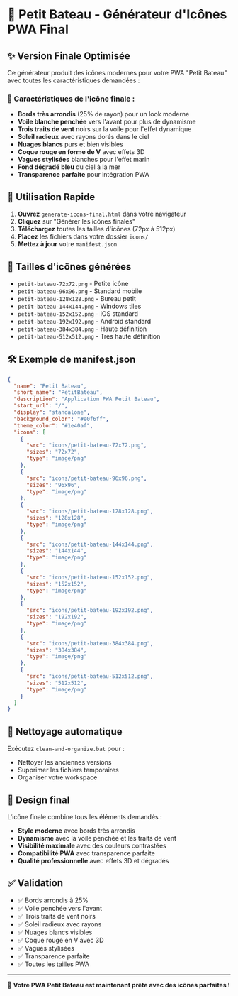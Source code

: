 # 🚢 Petit Bateau - Générateur d'Icônes PWA Final

## ✨ Version Finale Optimisée

Ce générateur produit des icônes modernes pour votre PWA "Petit Bateau" avec toutes les caractéristiques demandées :

### 🎯 Caractéristiques de l'icône finale :
- **Bords très arrondis** (25% de rayon) pour un look moderne
- **Voile blanche penchée** vers l'avant pour plus de dynamisme
- **Trois traits de vent** noirs sur la voile pour l'effet dynamique
- **Soleil radieux** avec rayons dorés dans le ciel
- **Nuages blancs** purs et bien visibles
- **Coque rouge en forme de V** avec effets 3D
- **Vagues stylisées** blanches pour l'effet marin
- **Fond dégradé bleu** du ciel à la mer
- **Transparence parfaite** pour intégration PWA

## 🚀 Utilisation Rapide

1. **Ouvrez** `generate-icons-final.html` dans votre navigateur
2. **Cliquez** sur "Générer les icônes finales" 
3. **Téléchargez** toutes les tailles d'icônes (72px à 512px)
4. **Placez** les fichiers dans votre dossier `icons/`
5. **Mettez à jour** votre `manifest.json`

## 📁 Tailles d'icônes générées

- `petit-bateau-72x72.png` - Petite icône
- `petit-bateau-96x96.png` - Standard mobile
- `petit-bateau-128x128.png` - Bureau petit
- `petit-bateau-144x144.png` - Windows tiles
- `petit-bateau-152x152.png` - iOS standard
- `petit-bateau-192x192.png` - Android standard
- `petit-bateau-384x384.png` - Haute définition
- `petit-bateau-512x512.png` - Très haute définition

## 🛠️ Exemple de manifest.json

```json
{
  "name": "Petit Bateau",
  "short_name": "PetitBateau",
  "description": "Application PWA Petit Bateau",
  "start_url": "/",
  "display": "standalone",
  "background_color": "#e0f6ff",
  "theme_color": "#1e40af",
  "icons": [
    {
      "src": "icons/petit-bateau-72x72.png",
      "sizes": "72x72",
      "type": "image/png"
    },
    {
      "src": "icons/petit-bateau-96x96.png",
      "sizes": "96x96",
      "type": "image/png"
    },
    {
      "src": "icons/petit-bateau-128x128.png",
      "sizes": "128x128",
      "type": "image/png"
    },
    {
      "src": "icons/petit-bateau-144x144.png",
      "sizes": "144x144",
      "type": "image/png"
    },
    {
      "src": "icons/petit-bateau-152x152.png",
      "sizes": "152x152",
      "type": "image/png"
    },
    {
      "src": "icons/petit-bateau-192x192.png",
      "sizes": "192x192",
      "type": "image/png"
    },
    {
      "src": "icons/petit-bateau-384x384.png",
      "sizes": "384x384",
      "type": "image/png"
    },
    {
      "src": "icons/petit-bateau-512x512.png",
      "sizes": "512x512",
      "type": "image/png"
    }
  ]
}
```

## 🧹 Nettoyage automatique

Exécutez `clean-and-organize.bat` pour :
- Nettoyer les anciennes versions
- Supprimer les fichiers temporaires
- Organiser votre workspace

## 🎨 Design final

L'icône finale combine tous les éléments demandés :
- **Style moderne** avec bords très arrondis
- **Dynamisme** avec la voile penchée et les traits de vent
- **Visibilité maximale** avec des couleurs contrastées
- **Compatibilité PWA** avec transparence parfaite
- **Qualité professionnelle** avec effets 3D et dégradés

## ✅ Validation

- ✅ Bords arrondis à 25%
- ✅ Voile penchée vers l'avant
- ✅ Trois traits de vent noirs
- ✅ Soleil radieux avec rayons
- ✅ Nuages blancs visibles
- ✅ Coque rouge en V avec 3D
- ✅ Vagues stylisées
- ✅ Transparence parfaite
- ✅ Toutes les tailles PWA

---

🚢 **Votre PWA Petit Bateau est maintenant prête avec des icônes parfaites !**